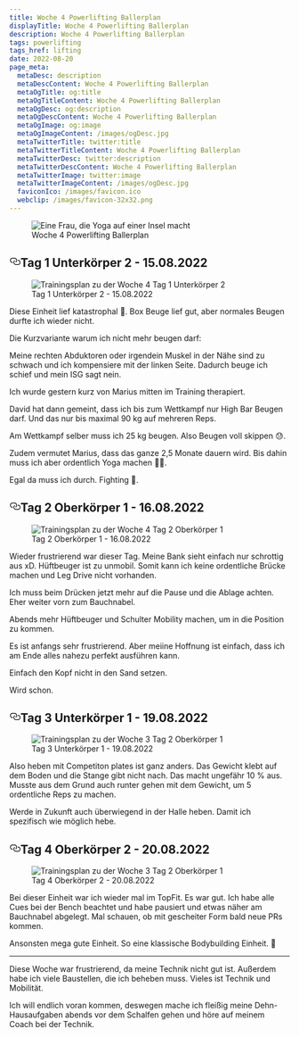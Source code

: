 ```yaml
---
title: Woche 4 Powerlifting Ballerplan
displayTitle: Woche 4 Powerlifting Ballerplan
description: Woche 4 Powerlifting Ballerplan
tags: powerlifting
tags_href: lifting
date: 2022-08-20
page_meta:
  metaDesc: description
  metaDescContent: Woche 4 Powerlifting Ballerplan
  metaOgTitle: og:title
  metaOgTitleContent: Woche 4 Powerlifting Ballerplan
  metaOgDesc: og:description
  metaOgDescContent: Woche 4 Powerlifting Ballerplan
  metaOgImage: og:image
  metaOgImageContent: /images/ogDesc.jpg
  metaTwitterTitle: twitter:title
  metaTwitterTitleContent: Woche 4 Powerlifting Ballerplan
  metaTwitterDesc: twitter:description
  metaTwitterDescContent: Woche 4 Powerlifting Ballerplan
  metaTwitterImage: twitter:image
  metaTwitterImageContent: /images/ogDesc.jpg
  faviconIco: /images/favicon.ico
  webclip: /images/favicon-32x32.png
---
```


<figure>

<img src="/images/woche-4/eine-frau-die-auf-einer-insel-yoga-macht.jpg" alt="Eine Frau, die Yoga auf einer Insel macht">
<figcaption>Woche 4 Powerlifting Ballerplan</figcaption>

</figure>

<h2 style="position: relative;" id="tag-1"><a href="#tag-1" aria-label="tag 1 Permalink" class="blog-header-link before"><svg aria-hidden="true" focusable="false" height="20" version="1.1" viewbox="0 0 16 16" width="20"><path fill-rule="evenodd" d="M4 9h1v1H4c-1.5 0-3-1.69-3-3.5S2.55 3 4 3h4c1.45 0 3 1.69 3 3.5 0 1.41-.91 2.72-2 3.25V8.59c.58-.45 1-1.27 1-2.09C10 5.22 8.98 4 8 4H4c-.98 0-2 1.22-2 2.5S3 9 4 9zm9-3h-1v1h1c1 0 2 1.22 2 2.5S13.98 12 13 12H9c-.98 0-2-1.22-2-2.5 0-.83.42-1.64 1-2.09V6.25c-1.09.53-2 1.84-2 3.25C6 11.31 7.55 13 9 13h4c1.45 0 3-1.69 3-3.5S14.5 6 13 6z"></path></svg></a>Tag 1 Unterkörper 2 - 15.08.2022</h2>

<figure>

<img class="img-fluid" src="/images/woche-4/woche-4-tag-1-uk-2.png" alt="Trainingsplan zu der Woche 4 Tag 1 Unterkörper 2">
<figcaption>Tag 1 Unterkörper 2 - 15.08.2022</figcaption>

</figure>

Diese Einheit lief katastrophal 🫣. Box Beuge lief gut, aber normales Beugen durfte ich wieder nicht.

Die Kurzvariante warum ich nicht mehr beugen darf:

Meine rechten Abduktoren oder irgendein Muskel in der Nähe sind zu schwach und ich kompensiere mit der linken Seite. Dadurch beuge ich schief und mein ISG sagt nein.

Ich wurde gestern kurz von Marius mitten im Training therapiert.

David hat dann gemeint, dass ich bis zum Wettkampf nur High Bar Beugen darf. Und das nur bis maximal 90 kg auf mehreren Reps.

Am Wettkampf selber muss ich 25 kg beugen. Also Beugen voll skippen 😓.

Zudem vermutet Marius, dass das ganze 2,5 Monate dauern wird. Bis dahin muss ich aber ordentlich Yoga machen 😮‍💨.

Egal da muss ich durch. Fighting 🫡.

<h2 style="position: relative;" id="tag-2"><a href="#tag-2" aria-label="tag 2 Permalink" class="blog-header-link before"><svg aria-hidden="true" focusable="false" height="20" version="1.1" viewbox="0 0 16 16" width="20"><path fill-rule="evenodd" d="M4 9h1v1H4c-1.5 0-3-1.69-3-3.5S2.55 3 4 3h4c1.45 0 3 1.69 3 3.5 0 1.41-.91 2.72-2 3.25V8.59c.58-.45 1-1.27 1-2.09C10 5.22 8.98 4 8 4H4c-.98 0-2 1.22-2 2.5S3 9 4 9zm9-3h-1v1h1c1 0 2 1.22 2 2.5S13.98 12 13 12H9c-.98 0-2-1.22-2-2.5 0-.83.42-1.64 1-2.09V6.25c-1.09.53-2 1.84-2 3.25C6 11.31 7.55 13 9 13h4c1.45 0 3-1.69 3-3.5S14.5 6 13 6z"></path></svg></a>Tag 2 Oberkörper 1 - 16.08.2022</h2>

<figure>

<img class="img-fluid" src="/images/woche-4/woche-4-tag-2-ok-1.png" alt="Trainingsplan zu der Woche 4 Tag 2 Oberkörper 1">
<figcaption>Tag 2 Oberkörper 1 - 16.08.2022</figcaption>

</figure>

Wieder frustrierend war dieser Tag. Meine Bank sieht einfach nur schrottig aus xD. Hüftbeuger ist zu unmobil. Somit kann ich keine ordentliche Brücke machen und Leg Drive nicht vorhanden.

Ich muss beim Drücken jetzt mehr auf die Pause und die Ablage achten. Eher weiter vorn zum Bauchnabel.

Abends mehr Hüftbeuger und Schulter Mobility machen, um in die Position zu kommen.

Es ist anfangs sehr frustrierend. Aber meiine Hoffnung ist einfach, dass ich am Ende alles nahezu perfekt ausführen kann.

Einfach den Kopf nicht in den Sand setzen.

Wird schon.

<h2 style="position: relative;" id="tag-3"><a href="#tag-3" aria-label="tag 3 Permalink" class="blog-header-link before"><svg aria-hidden="true" focusable="false" height="20" version="1.1" viewbox="0 0 16 16" width="20"><path fill-rule="evenodd" d="M4 9h1v1H4c-1.5 0-3-1.69-3-3.5S2.55 3 4 3h4c1.45 0 3 1.69 3 3.5 0 1.41-.91 2.72-2 3.25V8.59c.58-.45 1-1.27 1-2.09C10 5.22 8.98 4 8 4H4c-.98 0-2 1.22-2 2.5S3 9 4 9zm9-3h-1v1h1c1 0 2 1.22 2 2.5S13.98 12 13 12H9c-.98 0-2-1.22-2-2.5 0-.83.42-1.64 1-2.09V6.25c-1.09.53-2 1.84-2 3.25C6 11.31 7.55 13 9 13h4c1.45 0 3-1.69 3-3.5S14.5 6 13 6z"></path></svg></a>Tag 3 Unterkörper 1 - 19.08.2022</h2>

<figure>

<img class="img-fluid" src="/images/woche-4/woche-4-tag-3-uk-1.png" alt="Trainingsplan zu der Woche 3 Tag 2 Oberkörper 1">
<figcaption>Tag 3 Unterkörper 1 - 19.08.2022</figcaption>

</figure>

Also heben mit Competiton plates ist ganz anders. Das Gewicht klebt auf dem Boden und die Stange gibt nicht nach. Das macht ungefähr 10 % aus. Musste aus dem Grund auch runter gehen mit dem Gewicht, um 5 ordentliche Reps zu machen.

Werde in Zukunft auch überwiegend in der Halle heben. Damit ich spezifisch wie möglich hebe.

<h2 style="position: relative;" id="tag-4"><a href="#tag-4" aria-label="tag 4 Permalink" class="blog-header-link before"><svg aria-hidden="true" focusable="false" height="20" version="1.1" viewbox="0 0 16 16" width="20"><path fill-rule="evenodd" d="M4 9h1v1H4c-1.5 0-3-1.69-3-3.5S2.55 3 4 3h4c1.45 0 3 1.69 3 3.5 0 1.41-.91 2.72-2 3.25V8.59c.58-.45 1-1.27 1-2.09C10 5.22 8.98 4 8 4H4c-.98 0-2 1.22-2 2.5S3 9 4 9zm9-3h-1v1h1c1 0 2 1.22 2 2.5S13.98 12 13 12H9c-.98 0-2-1.22-2-2.5 0-.83.42-1.64 1-2.09V6.25c-1.09.53-2 1.84-2 3.25C6 11.31 7.55 13 9 13h4c1.45 0 3-1.69 3-3.5S14.5 6 13 6z"></path></svg></a>Tag 4 Oberkörper 2 - 20.08.2022</h2>

<figure>

<img class="img-fluid" src="/images/woche-4/woche-4-tag-4-ok-2.png" alt="Trainingsplan zu der Woche 3 Tag 2 Oberkörper 1">
<figcaption>Tag 4 Oberkörper 2 - 20.08.2022</figcaption>

</figure>

Bei dieser Einheit war ich wieder mal im TopFit. Es war gut. Ich habe alle Cues bei der Bench beachtet und habe pausiert und etwas näher am Bauchnabel abgelegt. Mal schauen, ob mit gescheiter Form bald neue PRs kommen.

Ansonsten mega gute Einheit. So eine klassische Bodybuilding Einheit. 💪

---

Diese Woche war frustrierend, da meine Technik nicht gut ist. Außerdem habe ich viele Baustellen, die ich beheben muss. Vieles ist Technik und Mobilität.

Ich will endlich voran kommen, deswegen mache ich fleißig meine Dehn-Hausaufgaben abends vor dem Schalfen gehen und höre auf meinem Coach bei der Technik.
